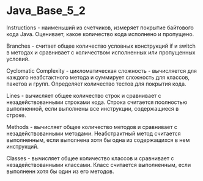 # Java_Base_5_2
Instructions - наименьший из счетчиков, измеряет покрытие байтового кода Java. Оценивает, какое количество кода исполнено и пропущено.

Branches - считает общее количество условных конструкций if и switch в методах и сравнивает с количеством исполненных или пропущенных условий.

Cyclomatic Complexity - цикломатическая сложность - вычисляется для каждого неабстактного метода и суммирует сложность для классов, пакетов и групп. Определяет количество тестов для покрытия кода.

Lines - вычисляет общее количество строк и сравнивает с незадействованными строками кода. Строка считается поолностью выполненной, если выполнены все инструкции, содержащиеся в строке.

Methods - вычисляет общее количество методов и сравнивает с незадействованными методами. Неабстрактный метод считается выполненным, если выполнена хотя бы одна из содержащихся в нем инструкций.

Classes - вычисляет общее количество классов и сравнивает с незадействованными классами. Класс считается выполненным, если выполненн хотя бы один из его методов.
